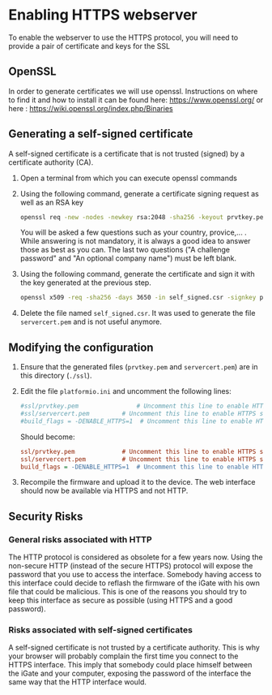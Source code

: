 # Enabling HTTPS webserver
To enable the webserver to use the HTTPS protocol, you will need to provide a pair of certificate and keys for the SSL

## OpenSSL
In order to generate certificates we will use openssl. Instructions on where to find it and how to install it can be found here: https://www.openssl.org/ or here : https://wiki.openssl.org/index.php/Binaries

## Generating a self-signed certificate
A self-signed certificate is a certificate that is not trusted (signed) by a certificate authority (CA).

1. Open a terminal from which you can execute openssl commands
2. Using the following command, generate a certificate signing request as well as an RSA key  

    ```sh
    openssl req -new -nodes -newkey rsa:2048 -sha256 -keyout prvtkey.pem -out self_signed.csr
    ```  

    You will be asked a few questions such as your country, provice,... . While answering is not mandatory, it is always a good idea to answer those as best as you can. The last two questions ("A challenge password" and "An optional company name") must be left blank.

3. Using the following command, generate the certificate and sign it with the key generated at the previous step.  
    ```sh
    openssl x509 -req -sha256 -days 3650 -in self_signed.csr -signkey prvtkey.pem -out servercert.pem
    ```  

4. Delete the file named `self_signed.csr`. It was used to generate the file `servercert.pem` and is not useful anymore.

## Modifying the configuration

1. Ensure that the generated files (`prvtkey.pem` and `servercert.pem`) are in this directory (`./ssl`).
2. Edit the file `platformio.ini` and uncomment the following lines:  
    ```ini
    #ssl/prvtkey.pem				# Uncomment this line to enable HTTPS server
 	#ssl/servercert.pem			# Uncomment this line to enable HTTPS server
    #build_flags = -DENABLE_HTTPS=1  # Uncomment this line to enable HTTPS server
    ```
    Should become:

    ```ini
    ssl/prvtkey.pem				# Uncomment this line to enable HTTPS server
 	ssl/servercert.pem			# Uncomment this line to enable HTTPS server
    build_flags = -DENABLE_HTTPS=1  # Uncomment this line to enable HTTPS server
    ```
3. Recompile the firmware and upload it to the device. The web interface should now be available via HTTPS and not HTTP.

## Security Risks

### General risks associated with HTTP

The HTTP protocol is considered as obsolete for a few years now. Using the non-secure HTTP (instead of the secure HTTPS) protocol will expose the password that you use to access the interface. Somebody having access to this interface could decide to reflash the firmware of the iGate with his own file that could be malicious. This is one of the reasons you should try to keep this interface as secure as possible (using HTTPS and a good password).

### Risks associated with self-signed certificates

A self-signed certificate is not trusted by a certificate authority. This is why your browser will probably complain the first time you connect to the HTTPS interface. This imply that somebody could place himself between the iGate and your computer, exposing the password of the interface the same way that the HTTP interface would.


